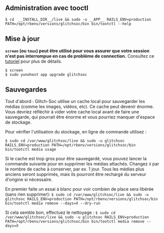 ## Administration avec tooctl

`$ cd  __INSTALL_DIR__/live && sudo -u __APP__ RAILS_ENV=production PATH=/opt/rbenv/versions/glitchsoc/bin bin/tootctl --help`

## Mise à jour

**`screen` (ou `tmux`) peut être utilisé pour vous assurer que votre session n'est pas interrompue en cas de problème de connection.**
Consultez ce [tutoriel](https://www.howtogeek.com/662422/how-to-use-linuxs-screen-command/) pour plus de détails.

```
$ screen
$ sudo yunohost app upgrade glitchsoc
```

## Sauvegardes

Tout d'abord : Glitch-Soc utilise un cache local pour sauvegarder les médias (comme les images, vidéos, etc). Ce cache peut devenir énorme.
Vous devriez réfléchir à vider votre cache local avant de faire une sauvegarde, qui pourrait être énorme et vous pourriez manquer d'espace de stockage.

Pour vérifier l'utilisation du stockage, en ligne de commande utilisez :

`$ sudo cd /var/www/glitchsoc/live && sudo -u glitchsoc RAILS_ENV=production PATH=/opt/rbenv/versions/glitchsoc/bin bin/tootctl media usage`

Si le cache est trop gros pour être sauvegardé, vous pouvez lancer la commande suivante pour en supprimer les médias attachés. Changez `X` par le nombre de cache à conserver, par ex. 1 jour. Tous les médias plus anciens seront supprimés, mais ils pourront être rechargé du serveur d'origine si nécessaire.

En premier faite un essai à blanc pour voir combien de place sera libérée (sans rien supprimer):
`$ sudo cd /var/www/glitchsoc/live && sudo -u glitchsoc RAILS_ENV=production PATH=/opt/rbenv/versions/glitchsoc/bin bin/tootctl media remove --days=X --dry-run`

Si cela semble bon, effectuez le nettoyage :
`$ sudo cd /var/www/glitchsoc/live && sudo -u glitchsoc RAILS_ENV=production PATH=/opt/rbenv/versions/glitchsoc/bin bin/tootctl media remove --days=X `
